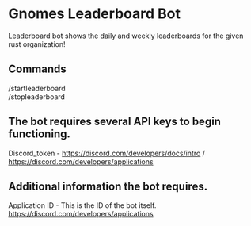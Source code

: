 # Gnomes Leaderboard Bot
Leaderboard bot shows the daily and weekly leaderboards for the given rust organization!


Commands
--------------------------
/startleaderboard <br />
/stopleaderboard <br />

The bot requires several API keys to begin functioning.
--------------------------
Discord_token - https://discord.com/developers/docs/intro / https://discord.com/developers/applications <br />

Additional information the bot requires.
--------------------------
Application ID - This is the ID of the bot itself. https://discord.com/developers/applications <br />
